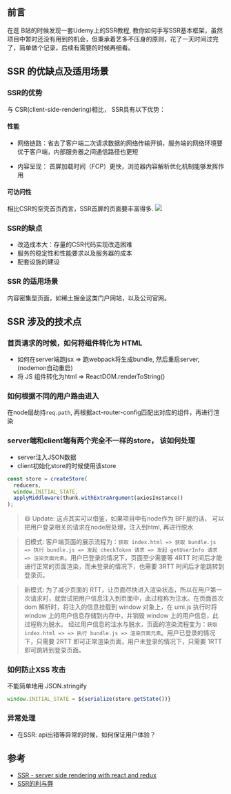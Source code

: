 ## 前言

在逛 B站的时候发现一套Udemy上的SSR教程, 教你如何手写SSR基本框架，虽然项目中暂时还没有用到的机会，但秉承着艺多不压身的原则，花了一天时间过完了，简单做个记录，后续有需要的时候再细看。

## SSR 的优缺点及适用场景

### SSR的优势

与 CSR(client-side-rendering)相比， SSR具有以下优势：
#### 性能

- 网络链路：省去了客户端二次请求数据的网络传输开销，服务端的网络环境要优于客户端，内部服务器之间通信路径也更短

- 内容呈现： 首屏加载时间（FCP）更快，浏览器内容解析优化机制能够发挥作用

#### 可访问性
相比CSR的空壳首页而言，SSR首屏的页面要丰富得多.
![](https://cdn.jsdelivr.net/gh/chenxiaoyao6228/cloudimg@main/2023/ssr-juejin.png)

### SSR的缺点
- 改造成本大：存量的CSR代码实现改造困难
- 服务的稳定性和性能要求以及服务器的成本
- 配套设施的建设

### SSR 的适用场景
内容密集型页面，如稀土掘金这类门户网站，以及公司官网。


## SSR 涉及的技术点

### 首页请求的时候，如何将组件转化为 HTML

-  如何在server端跑jsx => 跑webpack将生成bundle, 然后重启server, (nodemon自动重启)
- 将 JS 组件转化为html => ReactDOM.renderToString() 

### 如何根据不同的用户路由进入
在node层劫持`req.path`, 再根据act-router-config匹配出对应的组件，再进行渲染

### server端和client端有两个完全不一样的store， 该如何处理

- server注入JSON数据
- client初始化store的时候使用该store

```js
const store = createStore(
  reducers,
  window.INITIAL_STATE,
  applyMiddleware(thunk.withExtraArgument(axiosInstance))
);
```

> 😃 Update:  这点其实可以借鉴，如果项目中有node作为 BFF层的话， 可以把用户登录相关的请求在node层处理，注入到html, 再进行脱水
> 

> 旧模式: 
> 客户端页面的展示流程为：`获取 index.html => 获取 bundle.js => 执行 bundle.js => 发起 checkToken 请求 => 发起 getUserInfo 请求 => 渲染页面元素`。用户已登录的情况下，页面至少需要等 4RTT 时间后才能进行正常的页面渲染，而未登录的情况下，也需要 3RTT 时间后才能跳转到登录页。

> 新模式:
> 为了减少页面的 RTT，让页面尽快进入渲染状态，所以在用户第一次请求时，就尝试把用户信息注入到页面中，此过程称为注水。在页面首次 dom 解析时，将注入的信息挂载到 window 对象上，在 umi.js 执行时将 window 上的用户信息存储到内存中，并销毁 window 上的用户信息，此过程称为脱水。
经过用户信息的注水与脱水，页面的渲染流程变为：`获取 index.html => => 执行 bundle.js => 渲染页面元素`。用户已登录的情况下，只需要 2RTT 即可正常渲染页面，用户未登录的情况下，只需要 1RTT 即可跳转到登录页面。


### 如何防止XSS 攻击

不能简单地用 JSON.stringify

```js
window.INITIAL_STATE = ${serialize(store.getState())}
```

### 异常处理

- 在SSR: api出错等异常的时候，如何保证用户体验？

## 参考

- [SSR - server side rendering with react and redux](https://www.bilibili.com/video/BV194411t7aq)
- [SSR的利与弊](http://www.ayqy.net/blog/ssr-pros-and-cons/)